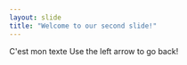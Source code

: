 ```yaml
---
layout: slide
title: "Welcome to our second slide!"
---
```

C'est mon texte
Use the left arrow to go back!
